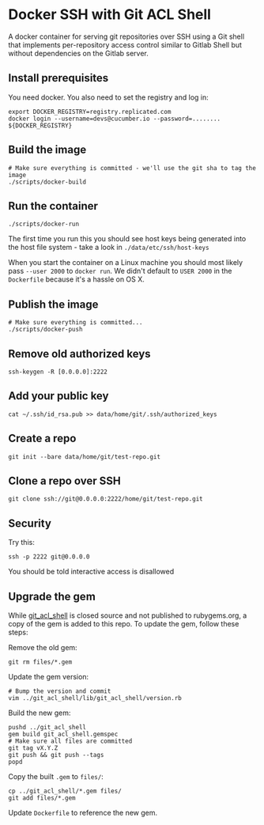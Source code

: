 # Docker SSH with Git ACL Shell

A docker container for serving git repositories over SSH using a Git shell that
implements per-repository access control similar to Gitlab Shell but without
dependencies on the Gitlab server.

## Install prerequisites

You need docker. You also need to set the registry and log in:

    export DOCKER_REGISTRY=registry.replicated.com
    docker login --username=devs@cucumber.io --password=........ ${DOCKER_REGISTRY}

## Build the image

    # Make sure everything is committed - we'll use the git sha to tag the image
    ./scripts/docker-build

## Run the container

    ./scripts/docker-run

The first time you run this you should see host keys being generated into the
host file system - take a look in `./data/etc/ssh/host-keys`

When you start the container on a Linux machine you should most likely pass `--user 2000`
to `docker run`. We didn't default to `USER 2000` in the `Dockerfile` because it's a hassle
on OS X.

## Publish the image

    # Make sure everything is committed...
    ./scripts/docker-push

## Remove old authorized keys

    ssh-keygen -R [0.0.0.0]:2222

## Add your public key

    cat ~/.ssh/id_rsa.pub >> data/home/git/.ssh/authorized_keys

## Create a repo

    git init --bare data/home/git/test-repo.git

## Clone a repo over SSH

    git clone ssh://git@0.0.0.0:2222/home/git/test-repo.git

## Security

Try this:

    ssh -p 2222 git@0.0.0.0

You should be told interactive access is disallowed

## Upgrade the gem

While [git_acl_shell](https://github.com/cucumber-ltd/git_acl_shell) is closed
source and not published to rubygems.org, a copy of the gem is added to this
repo. To update the gem, follow these steps:

Remove the old gem:

    git rm files/*.gem

Update the gem version:

    # Bump the version and commit
    vim ../git_acl_shell/lib/git_acl_shell/version.rb

Build the new gem:

    pushd ../git_acl_shell
    gem build git_acl_shell.gemspec
    # Make sure all files are committed
    git tag vX.Y.Z
    git push && git push --tags
    popd

Copy the built `.gem` to `files/`:

    cp ../git_acl_shell/*.gem files/
    git add files/*.gem

Update `Dockerfile` to reference the new gem.
